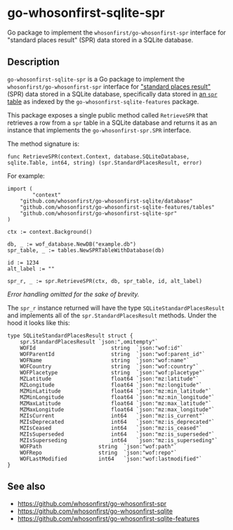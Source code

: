 # go-whosonfirst-sqlite-spr

Go package to implement the `whosonfirst/go-whosonfirst-spr` interface for "standard places result" (SPR) data stored in a SQLite database.

## Description

`go-whosonfirst-sqlite-spr` is a Go package to implement the `whosonfirst/go-whosonfirst-spr` interface for ["standard places result"](https://github.com/whosonfirst/go-whosonfirst-spr) (SPR) data stored in a SQLite database, specifically data stored in [an `spr` table](https://github.com/whosonfirst/go-whosonfirst-sqlite-features#spr) as indexed by the `go-whosonfirst-sqlite-features` package.

This package exposes a single public method called `RetrieveSPR` that retrieves a row from a `spr` table in a SQLite database and returns it as an instance that implements the `go-whosonfirst-spr.SPR` interface. 

The method signature is:

```
func RetrieveSPR(context.Context, database.SQLiteDatabase, sqlite.Table, int64, string) (spr.StandardPlacesResult, error)
```

For example:

```
import (
        "context"
	"github.com/whosonfirst/go-whosonfirst-sqlite/database"
	"github.com/whosonfirst/go-whosonfirst-sqlite-features/tables"
	"github.com/whosonfirst/go-whosonfirst-sqlite-spr"
)

ctx := context.Background()

db, _ := wof_database.NewDB("example.db")
spr_table, _ := tables.NewSPRTableWithDatabase(db)

id := 1234
alt_label := ""

spr_r, _ := spr.RetrieveSPR(ctx, db, spr_table, id, alt_label)
```

_Error handling omitted for the sake of brevity._

The `spr_r` instance returned will have the type `SQLiteStandardPlacesResult` and implements all of the `spr.StandardPlacesResult` methods. Under the hood it looks like this:

```
type SQLiteStandardPlacesResult struct {
	spr.StandardPlacesResult `json:",omitempty"`
	WOFId                        string  `json:"wof:id"`
	WOFParentId                  string  `json:"wof:parent_id"`
	WOFName                      string  `json:"wof:name"`
	WOFCountry                   string  `json:"wof:country"`
	WOFPlacetype                 string  `json:"wof:placetype"`
	MZLatitude                   float64 `json:"mz:latitude"`
	MZLongitude                  float64 `json:"mz:longitude"`
	MZMinLatitude                float64 `json:"mz:min_latitude"`
	MZMinLongitude               float64 `json:"mz:min_longitude"`
	MZMaxLatitude                float64 `json:"mz:max_latitude"`
	MZMaxLongitude               float64 `json:"mz:max_longitude"`
	MZIsCurrent                  int64   `json:"mz:is_current"`
	MZIsDeprecated               int64   `json:"mz:is_deprecated"`
	MZIsCeased                   int64   `json:"mz:is_ceased"`
	MZIsSuperseded               int64   `json:"mz:is_superseded"`
	MZIsSuperseding              int64   `json:"mz:is_superseding"`
	WOFPath         	     string  `json:"wof:path"`
	WOFRepo         	     string  `json:"wof:repo"`
	WOFLastModified 	     int64   `json:"wof:lastmodified"`
}
```

## See also

* https://github.com/whosonfirst/go-whosonfirst-spr
* https://github.com/whosonfirst/go-whosonfirst-sqlite
* https://github.com/whosonfirst/go-whosonfirst-sqlite-features